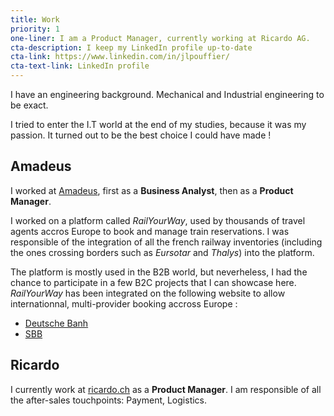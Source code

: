 ```yaml
---
title: Work
priority: 1
one-liner: I am a Product Manager, currently working at Ricardo AG.
cta-description: I keep my LinkedIn profile up-to-date
cta-link: https://www.linkedin.com/in/jlpouffier/
cta-text-link: LinkedIn profile
---
```


I have an engineering background. Mechanical and Industrial engineering to be exact.

I tried to enter the I.T world at the end of my studies, because it was my passion. It turned out to be the best choice I could have made !

## Amadeus
I worked at [Amadeus](https://amadeus.com/), first as a **Business Analyst**, then as a **Product Manager**. 

I worked on a platform called *RailYourWay*, used by thousands of travel agents accros Europe to book and manage train reservations. I was responsible of the integration of all the french railway inventories (including the ones crossing borders such as *Eursotar* and *Thalys*) into the platform. 

The platform is mostly used in the B2B world, but neverheless, I had the chance to participate in a few B2C projects that I can showcase here. 
*RailYourWay* has been integrated on the following website to allow internationnal, multi-provider booking accross Europe :
- [Deutsche Banh](https://www.bahn.com/en/view/index.shtml)
- [SBB](https://www.sbb.ch/en/home.html)

## Ricardo
I currently work at [ricardo.ch](https://www.ricardo.ch/fr/) as a **Product Manager**. I am responsible of all the after-sales touchpoints: Payment, Logistics.		